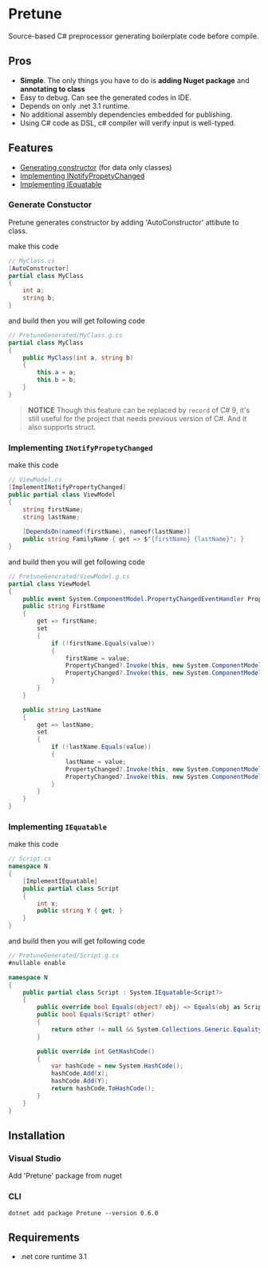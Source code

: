 # Pretune
Source-based C# preprocessor generating boilerplate code before compile.

## Pros
 - **Simple**. The only things you have to do is **adding Nuget package** and **annotating to class**
 - Easy to debug. Can see the generated codes in IDE.
 - Depends on only .net 3.1 runtime.
 - No additional assembly dependencies embedded for publishing.
 - Using C# code as DSL, c# compiler will verify input is well-typed.

## Features 
 - [Generating constructor](#auto_constructor) (for data only classes)
 - [Implementing INotifyPropetyChanged](#implement_inotifypropertychanged)
 - [Implementing IEquatable](#implement_iequatable)

### Generate Constuctor <a name="auto_constructor"> </a>
Pretune generates constructor by adding 'AutoConstructor' attibute to class.

make this code
```csharp 
// MyClass.cs
[AutoConstructor]
partial class MyClass
{
    int a;
    string b;
}
```

and build then you will get following code

```csharp
// PretuneGenerated/MyClass.g.cs
partial class MyClass
{
    public MyClass(int a, string b)
    {
        this.a = a;
        this.b = b;
    }
}
```
> **NOTICE** Though this feature can be replaced by `record` of C# 9, it's still useful for the project that needs previous version of C#. And it also supports struct.

### Implementing `INotifyPropetyChanged` <a name="implement_inotifypropertychanged"> </a> 

make this code
```csharp 
// ViewModel.cs
[ImplementINotifyPropertyChanged]
public partial class ViewModel
{
    string firstName;
    string lastName;
    
    [DependsOn(nameof(firstName), nameof(lastName)]
    public string FamilyName { get => $"{firstName} {lastName}"; }
}    
```

and build then you will get following code

```csharp
// PretuneGenerated/ViewModel.g.cs
partial class ViewModel
{
    public event System.ComponentModel.PropertyChangedEventHandler PropertyChanged;
    public string FirstName
    {
        get => firstName;
        set
        {
            if (!firstName.Equals(value))
            {
                firstName = value;
                PropertyChanged?.Invoke(this, new System.ComponentModel.PropertyChangedEventArgs("FirstName"));
                PropertyChanged?.Invoke(this, new System.ComponentModel.PropertyChangedEventArgs("FamilyName"));
            }
        }
    }

    public string LastName
    {
        get => lastName;
        set
        {
            if (!lastName.Equals(value))
            {
                lastName = value;
                PropertyChanged?.Invoke(this, new System.ComponentModel.PropertyChangedEventArgs("LastName"));
                PropertyChanged?.Invoke(this, new System.ComponentModel.PropertyChangedEventArgs("FamilyName"));
            }
        }
    }
}
```

### Implementing `IEquatable` <a name="implement_iequatable"> </a> 

make this code
```csharp 
// Script.cs
namespace N
{
    [ImplementIEquatable]
    public partial class Script
    {
        int x;
        public string Y { get; }
    }
}
```

and build then you will get following code

```csharp
// PretuneGenerated/Script.g.cs
#nullable enable

namespace N
{
    public partial class Script : System.IEquatable<Script?>
    {
        public override bool Equals(object? obj) => Equals(obj as Script);
        public bool Equals(Script? other)
        {
            return other != null && System.Collections.Generic.EqualityComparer<int>.Default.Equals(x, other.x) && System.Collections.Generic.EqualityComparer<string>.Default.Equals(Y, other.Y);
        }

        public override int GetHashCode()
        {
            var hashCode = new System.HashCode();
            hashCode.Add(x);
            hashCode.Add(Y);
            return hashCode.ToHashCode();
        }
    }
}
```

## Installation

### Visual Studio
Add 'Pretune' package from nuget

### CLI
```
dotnet add package Pretune --version 0.6.0
```

## Requirements
 - .net core runtime 3.1
